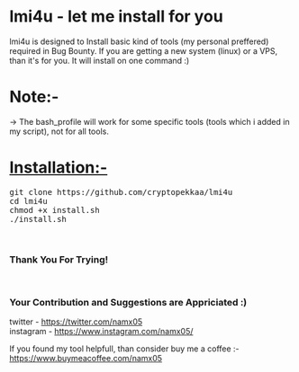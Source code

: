 <h1> lmi4u - let me install for you </h1>

lmi4u is designed to Install basic kind of tools (my personal preffered) required in Bug Bounty. 
If you are getting a new system (linux) or a VPS, than it's for you. It will install on one command :)

<h1>Note:- </h1>

-> The bash_profile will work for some specific tools (tools which i added in my script), not for all tools. <br>


<h1><u><b>Installation:- </b></u></h1>

<pre>
git clone https://github.com/cryptopekkaa/lmi4u
cd lmi4u
chmod +x install.sh
./install.sh
</pre>
<br>



<h3>Thank You For Trying! </h3> <br>

<h3>Your Contribution and Suggestions are Appriciated :)</h3>

twitter   - https://twitter.com/namx05
<br>
instagram - https://www.instagram.com/namx05/


If you found my tool helpfull, than consider buy me a coffee :-
https://www.buymeacoffee.com/namx05
